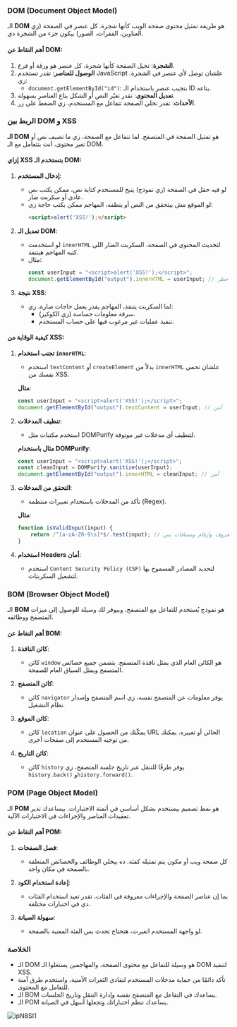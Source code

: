 ### DOM (Document Object Model)

الـ **DOM** هو طريقة تمثيل محتوى صفحة الويب كأنها شجرة. كل عنصر في الصفحة (زي العناوين، الفقرات، الصور) بيكون جزء من الشجرة دي.

#### أهم النقاط عن DOM:

1. **الشجرة**: تخيل الصفحة كأنها شجرة، كل عنصر هو ورقة أو فرع.
2. **الوصول للعناصر**: تقدر تستخدم JavaScript علشان توصل لأي عنصر في الشجرة. زي:
   - `document.getElementById("id")`: بتجيب عنصر باستخدام الـ ID بتاعه.
3. **تعديل المحتوى**: تقدر تغيّر النص أو الشكل بتاع العناصر بسهولة.
4. **الأحداث**: تقدر تخلي الصفحة تتفاعل مع المستخدم، زي الضغط على زر.

### الربط بين DOM و XSS

**الـ DOM** هو تمثيل الصفحة في المتصفح. لما تتفاعل مع الصفحة، زي ما تضيف نص أو تغير محتوى، أنت بتتعامل مع الـ DOM.

#### إزاي XSS بتستخدم الـ DOM:

1. **إدخال المستخدم**:
   - لو فيه حقل في الصفحة (زي نموذج) يتيح للمستخدم كتابة نص، ممكن يكتب نص عادي أو سكربت ضار.
   - لو الموقع مش بيتحقق من النص أو ينظفه، المهاجم ممكن يكتب حاجة زي:
     ```html
     <script>alert('XSS!');</script>
     ```

2. **تعديل الـ DOM**:
   - لو استخدمت `innerHTML` لتحديث المحتوى في الصفحة، السكربت الضار اللي كتبه المهاجم هيتنفذ.
   - مثال:
     ```javascript
     const userInput = "<script>alert('XSS!');</script>";
     document.getElementById("output").innerHTML = userInput; // خطر
     ```

3. **نتيجة XSS**:
   - لما السكربت يتنفذ، المهاجم يقدر يعمل حاجات ضارة، زي:
     - سرقة معلومات حساسة (زي الكوكيز).
     - تنفيذ عمليات غير مرغوب فيها على حساب المستخدم.

#### كيفية الوقاية من XSS:

1. **تجنب استخدام `innerHTML`**:
   - استخدم `textContent` أو `createElement` بدلاً من `innerHTML` علشان تحمي نفسك من XSS.

   **مثال**:
   ```javascript
   const userInput = "<script>alert('XSS!');</script>";
   document.getElementById("output").textContent = userInput; // آمن
   ```

2. **تنظيف المدخلات**:
   - استخدم مكتبات مثل DOMPurify لتنظيف أي مدخلات غير موثوقة.

   **مثال باستخدام DOMPurify**:
   ```javascript
   const userInput = "<script>alert('XSS!');</script>";
   const cleanInput = DOMPurify.sanitize(userInput);
   document.getElementById("output").innerHTML = cleanInput; // آمن
   ```

3. **التحقق من المدخلات**:
   - تأكد من المدخلات باستخدام تعبيرات منتظمة (Regex).

   **مثال**:
   ```javascript
   function isValidInput(input) {
       return /^[a-zA-Z0-9\s]*$/.test(input); // يسمح بحروف وأرقام ومسافات بس
   }
   ```

4. **استخدام Headers أمان**:
   - استخدم `Content Security Policy (CSP)` لتحديد المصادر المسموح بها لتشغيل السكربتات.

### BOM (Browser Object Model)

الـ **BOM** هو نموذج يُستخدم للتفاعل مع المتصفح، وبيوفر لك وسيلة للوصول إلى ميزات المتصفح ووظائفه.

#### أهم النقاط عن BOM:

1. **كائن النافذة**: 
   - كائن `window` هو الكائن العام الذي يمثل نافذة المتصفح. يتضمن جميع خصائص المتصفح ويمثل السياق العام للصفحة.
   
2. **كائن المتصفح**: 
   - كائن `navigator` يوفر معلومات عن المتصفح نفسه، زي اسم المتصفح وإصدار نظام التشغيل.
   
3. **كائن الموقع**: 
   - كائن `location` يمكّنك من الحصول على عنوان URL الحالي أو تغييره. يمكنك من توجيه المستخدم إلى صفحات أخرى.
   
4. **كائن التاريخ**: 
   - كائن `history` يوفر طرقًا للتنقل عبر تاريخ جلسة المتصفح، زي `history.back()` و`history.forward()`.

### POM (Page Object Model)

الـ **POM** هو نمط تصميم بيستخدم بشكل أساسي في أتمتة الاختبارات. بيساعدك تدير تعقيدات العناصر والإجراءات في الاختبارات الآلية.

#### أهم النقاط عن POM:

1. **فصل الصفحات**: 
   - كل صفحة ويب أو مكون يتم تمثيله كفئة. ده بيخلي الوظائف والخصائص المتعلقة بالصفحة في مكان واحد.
   
2. **إعادة استخدام الكود**: 
   - بما إن عناصر الصفحة والإجراءات معروفة في الفئات، تقدر تعيد استخدام الفئات دي في اختبارات مختلفة.
   
3. **سهولة الصيانة**: 
   - لو واجهة المستخدم اتغيرت، هتحتاج تحدث بس الفئة المعنية بالصفحة.

### الخلاصة

- الـ DOM هو وسيلة للتفاعل مع محتوى الصفحة، والمهاجمين يستغلوا الـ DOM لتنفيذ XSS.
- تأكد دائمًا من حماية مدخلات المستخدم لتفادي الثغرات الأمنية، واستخدم طرق آمنة للتعامل مع المحتوى.
- الـ BOM يساعدك في التفاعل مع المتصفح نفسه وإدارة التنقل وتاريخ الجلسات.
- الـ POM يساعدك تنظم اختباراتك وتجعلها أسهل في الصيانة.

![ipN8SI1](https://github.com/user-attachments/assets/b58a6641-3725-40aa-ac7f-4a0f120c0c05)
